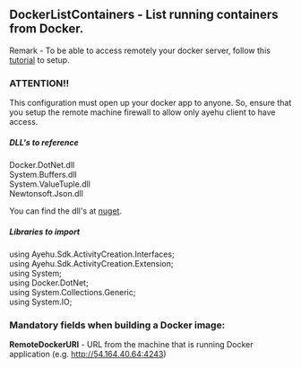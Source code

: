 ## DockerListContainers - List running containers from Docker.

Remark - To be able to access remotely your docker server, follow this [tutorial](https://success.docker.com/article/how-do-i-enable-the-remote-api-for-dockerd) to setup.  
### ATTENTION!!
This configuration must open up your docker app to anyone.
So, ensure that you setup the remote machine firewall to allow only ayehu client to have access.  

##### DLL's to reference
Docker.DotNet.dll  
System.Buffers.dll  
System.ValueTuple.dll  
Newtonsoft.Json.dll  

You can find the dll's at [nuget](https://www.nuget.org/packages/Docker.DotNet/).  

##### Libraries to import
using Ayehu.Sdk.ActivityCreation.Interfaces;  
using Ayehu.Sdk.ActivityCreation.Extension;  
using System;  
using Docker.DotNet;  
using System.Collections.Generic;  
using System.IO;  

### Mandatory fields when building a Docker image:
**RemoteDockerURI**		- URL from the machine that is running Docker application (e.g. http://54.164.40.64:4243)  